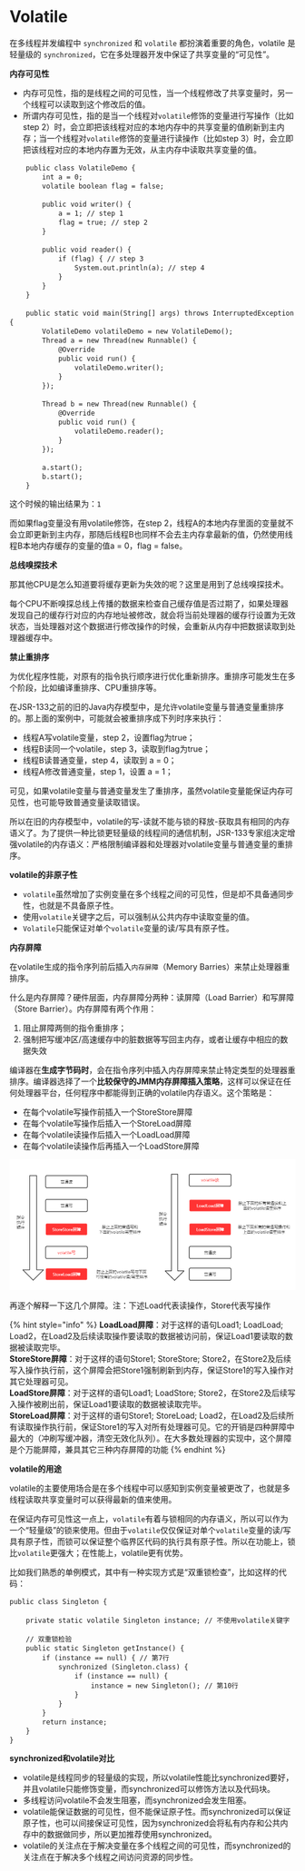 # Volatile

在多线程并发编程中 `synchronized` 和 `volatile` 都扮演着重要的角色，volatile 是轻量级的 `synchronized`，它在多处理器开发中保证了共享变量的“可见性”。

**内存可见性**

* 内存可见性，指的是线程之间的可见性，当一个线程修改了共享变量时，另一个线程可以读取到这个修改后的值。
* 所谓内存可见性，指的是当一个线程对`volatile`修饰的变量进行写操作（比如step 2）时，会立即把该线程对应的本地内存中的共享变量的值刷新到主内存；当一个线程对`volatile`修饰的变量进行读操作（比如step 3）时，会立即把该线程对应的本地内存置为无效，从主内存中读取共享变量的值。

```
    public class VolatileDemo {
        int a = 0;
        volatile boolean flag = false;

        public void writer() {
            a = 1; // step 1
            flag = true; // step 2
        }

        public void reader() {
            if (flag) { // step 3
                System.out.println(a); // step 4
            }
        }
    }

    public static void main(String[] args) throws InterruptedException {
        VolatileDemo volatileDemo = new VolatileDemo();
        Thread a = new Thread(new Runnable() {
            @Override
            public void run() {
                volatileDemo.writer();
            }
        });

        Thread b = new Thread(new Runnable() {
            @Override
            public void run() {
                volatileDemo.reader();
            }
        });

        a.start();
        b.start();
    }
```

这个时候的输出结果为：`1`

而如果flag变量没有用volatile修饰，在step 2，线程A的本地内存里面的变量就不会立即更新到主内存，那随后线程B也同样不会去主内存拿最新的值，仍然使用线程B本地内存缓存的变量的值a = 0，flag = false。

**总线嗅探技术**

那其他CPU是怎么知道要将缓存更新为失效的呢？这里是用到了总线嗅探技术。

每个CPU不断嗅探总线上传播的数据来检查自己缓存值是否过期了，如果处理器发现自己的缓存行对应的内存地址被修改，就会将当前处理器的缓存行设置为无效状态，当处理器对这个数据进行修改操作的时候，会重新从内存中把数据读取到处理器缓存中。

**禁止重排序**

为优化程序性能，对原有的指令执行顺序进行优化重新排序。重排序可能发生在多个阶段，比如编译重排序、CPU重排序等。

在JSR-133之前的旧的Java内存模型中，是允许volatile变量与普通变量重排序的。那上面的案例中，可能就会被重排序成下列时序来执行：

* 线程A写volatile变量，step 2，设置flag为true；
* 线程B读同一个volatile，step 3，读取到flag为true；
* 线程B读普通变量，step 4，读取到 a = 0；
* 线程A修改普通变量，step 1，设置 a = 1；

可见，如果volatile变量与普通变量发生了重排序，虽然volatile变量能保证内存可见性，也可能导致普通变量读取错误。

所以在旧的内存模型中，volatile的写-读就不能与锁的释放-获取具有相同的内存语义了。为了提供一种比锁更轻量级的线程间的通信机制，JSR-133专家组决定增强volatile的内存语义：严格限制编译器和处理器对volatile变量与普通变量的重排序。

**volatile的非原子性**

* `volatile`虽然增加了实例变量在多个线程之间的可见性，但是却不具备通同步性，也就是不具备原子性。
* 使用`volatile`关键字之后，可以强制从公共内存中读取变量的值。
* `Volatile`只能保证对单个`volatile`变量的读/写具有原子性。

**内存屏障**

在volatile生成的指令序列前后插入`内存屏障`（Memory Barries）来禁止处理器重排序。

什么是内存屏障？硬件层面，内存屏障分两种：读屏障（Load Barrier）和写屏障（Store Barrier）。内存屏障有两个作用：

1. 阻止屏障两侧的指令重排序；
2. 强制把写缓冲区/高速缓存中的脏数据等写回主内存，或者让缓存中相应的数据失效

编译器在**生成字节码时**，会在指令序列中插入内存屏障来禁止特定类型的处理器重排序。编译器选择了一个**比较保守的JMM内存屏障插入策略**，这样可以保证在任何处理器平台，任何程序中都能得到正确的volatile内存语义。这个策略是：

* 在每个volatile写操作前插入一个StoreStore屏障
* 在每个volatile写操作后插入一个StoreLoad屏障
* 在每个volatile读操作后插入一个LoadLoad屏障
* 在每个volatile读操作后再插入一个LoadStore屏障

![](<../.gitbook/assets/image (1).png>)

再逐个解释一下这几个屏障。注：下述Load代表读操作，Store代表写操作

{% hint style="info" %}
**LoadLoad屏障**：对于这样的语句Load1; LoadLoad; Load2，在Load2及后续读取操作要读取的数据被访问前，保证Load1要读取的数据被读取完毕。\
**StoreStore屏障**：对于这样的语句Store1; StoreStore; Store2，在Store2及后续写入操作执行前，这个屏障会把Store1强制刷新到内存，保证Store1的写入操作对其它处理器可见。\
**LoadStore屏障**：对于这样的语句Load1; LoadStore; Store2，在Store2及后续写入操作被刷出前，保证Load1要读取的数据被读取完毕。\
**StoreLoad屏障**：对于这样的语句Store1; StoreLoad; Load2，在Load2及后续所有读取操作执行前，保证Store1的写入对所有处理器可见。它的开销是四种屏障中最大的（冲刷写缓冲器，清空无效化队列）。在大多数处理器的实现中，这个屏障是个万能屏障，兼具其它三种内存屏障的功能
{% endhint %}

**volatile的用途**

volatile的主要使用场合是在多个线程中可以感知到实例变量被更改了，也就是多线程读取共享变量时可以获得最新的值来使用。

在保证内存可见性这一点上，`volatile`有着与锁相同的内存语义，所以可以作为一个“轻量级”的锁来使用。但由于`volatile`仅仅保证对单个`volatile`变量的读/写具有原子性，而锁可以保证整个临界区代码的执行具有原子性。所以在功能上，锁比`volatile`更强大；在性能上，volatile更有优势。

比如我们熟悉的单例模式，其中有一种实现方式是“双重锁检查”，比如这样的代码：

```
public class Singleton {

    private static volatile Singleton instance; // 不使用volatile关键字

    // 双重锁检验
    public static Singleton getInstance() {
        if (instance == null) { // 第7行
            synchronized (Singleton.class) {
                if (instance == null) {
                    instance = new Singleton(); // 第10行
                }
            }
        }
        return instance;
    }
}
```

**synchronized和volatile对比**

* volatile是线程同步的轻量级的实现，所以volatile性能比synchronized要好，并且volatile只能修饰变量，而synchronized可以修饰方法以及代码块。
* 多线程访问volatile不会发生阻塞，而synchronized会发生阻塞。
* volatile能保证数据的可见性，但不能保证原子性。而synchronized可以保证原子性，也可以间接保证可见性，因为synchronized会将私有内存和公共内存中的数据做同步，所以更加推荐使用synchronized。
* volatile的关注点在于解决变量在多个线程之间的可见性，而synchronized的关注点在于解决多个线程之间访问资源的同步性。
